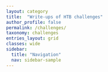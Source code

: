 ```yaml
---
layout: category
title:  "Write-ups of HTB challenges"
author_profile: false
permalink: /challenges/
taxonomy: challenges
entries_layout: grid
classes: wide
sidebar:
  title: "Navigation"
  nav: sidebar-sample
---
```

